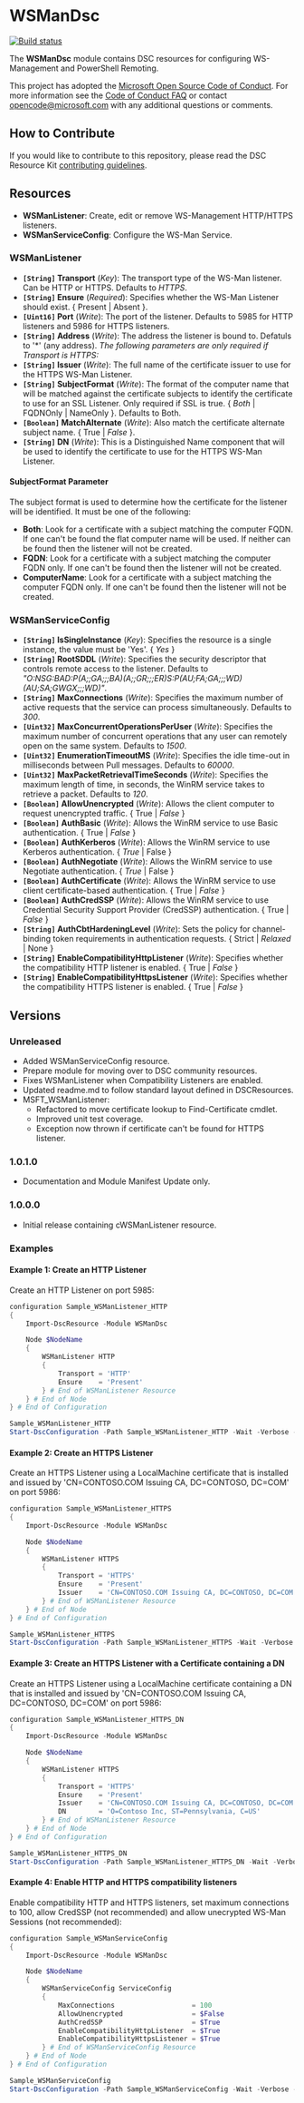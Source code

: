 # WSManDsc

[![Build status](https://ci.appveyor.com/api/projects/status/lppuhbyqkwoect24/branch/master?svg=true)](https://ci.appveyor.com/project/PlagueHO/wsmandsc/branch/master)

The **WSManDsc** module contains DSC resources for configuring WS-Management and PowerShell Remoting.

This project has adopted the [Microsoft Open Source Code of Conduct](https://opensource.microsoft.com/codeofconduct/).
For more information see the [Code of Conduct FAQ](https://opensource.microsoft.com/codeofconduct/faq/) or contact [opencode@microsoft.com](mailto:opencode@microsoft.com) with any additional questions or comments.

## How to Contribute

If you would like to contribute to this repository, please read the DSC Resource Kit [contributing guidelines](https://github.com/PowerShell/DscResource.Kit/blob/master/CONTRIBUTING.md).

## Resources

- **WSManListener**: Create, edit or remove WS-Management HTTP/HTTPS listeners.
- **WSManServiceConfig**: Configure the WS-Man Service.

### WSManListener

- **`[String]` Transport**  (_Key_): The transport type of the WS-Man listener. Can be HTTP or HTTPS. Defaults to _HTTPS_.
- **`[String]` Ensure** (_Required_): Specifies whether the WS-Man Listener should exist. { Present | Absent }.
- **`[Uint16]` Port**  (_Write_): The port of the listener. Defaults to 5985 for HTTP listeners and 5986 for HTTPS listeners.
- **`[String]` Address** (_Write_): The address the listener is bound to. Defatuls to '*' (any address).
  *The following parameters are only required if Transport is HTTPS:*
- **`[String]` Issuer** (_Write_): The full name of the certificate issuer to use for the HTTPS WS-Man Listener.
- **`[String]` SubjectFormat** (_Write_): The format of the computer name that will be matched against the certificate subjects to identify the certificate to use for an SSL Listener. Only required if SSL is true. { _Both_ | FQDNOnly | NameOnly }. Defaults to Both.
- **`[Boolean]` MatchAlternate** (_Write_): Also match the certificate alternate subject name. { True | _False_ }.
- **`[String]` DN** (_Write_): This is a Distinguished Name component that will be used to identify the certificate to use for the HTTPS WS-Man Listener.

#### SubjectFormat Parameter

The subject format is used to determine how the certificate for the listener will be identified.
It must be one of the following:

- **Both**: Look for a certificate with a subject matching the computer FQDN. If one can't be found the flat computer name will be used. If neither can be found then the listener will not be created.
- **FQDN**: Look for a certificate with a subject matching the computer FQDN only. If one can't be found then the listener will not be created.
- **ComputerName**: Look for a certificate with a subject matching the computer FQDN only. If one can't be found then the listener will not be created.

### WSManServiceConfig

- **`[String]` IsSingleInstance** (_Key_): Specifies the resource is a single instance, the value must be 'Yes'. { _Yes_ }
- **`[String]` RootSDDL** (_Write_): Specifies the security descriptor that controls remote access to the listener. Defaults to _"O:NSG:BAD:P(A;;GA;;;BA)(A;;GR;;;ER)S:P(AU;FA;GA;;;WD)(AU;SA;GWGX;;;WD)"_.
- **`[String]` MaxConnections** (_Write_): Specifies the maximum number of active requests that the service can process simultaneously. Defaults to _300_.
- **`[Uint32]` MaxConcurrentOperationsPerUser** (_Write_): Specifies the maximum number of concurrent operations that any user can remotely open on the same system. Defaults to _1500_.
- **`[Uint32]` EnumerationTimeoutMS** (_Write_): Specifies the idle time-out in milliseconds between Pull messages. Defaults to _60000_.
- **`[Uint32]` MaxPacketRetrievalTimeSeconds** (_Write_): Specifies the maximum length of time, in seconds, the WinRM service takes to retrieve a packet. Defaults to _120_.
- **`[Boolean]` AllowUnencrypted** (_Write_): Allows the client computer to request unencrypted traffic. { True | _False_ }
- **`[Boolean]` AuthBasic** (_Write_): Allows the WinRM service to use Basic authentication. { True | _False_ }
- **`[Boolean]` AuthKerberos** (_Write_): Allows the WinRM service to use Kerberos authentication. { _True_ | False }
- **`[Boolean]` AuthNegotiate** (_Write_): Allows the WinRM service to use Negotiate authentication. { _True_ | False }
- **`[Boolean]` AuthCertificate** (_Write_): Allows the WinRM service to use client certificate-based authentication. { True | _False_ }
- **`[Boolean]` AuthCredSSP** (_Write_): Allows the WinRM service to use Credential Security Support Provider (CredSSP) authentication. { True | _False_ }
- **`[String]` AuthCbtHardeningLevel** (_Write_): Sets the policy for channel-binding token requirements in authentication requests. { Strict | _Relaxed_ | None }
- **`[String]` EnableCompatibilityHttpListener** (_Write_): Specifies whether the compatibility HTTP listener is enabled. { True | _False_ }
- **`[String]` EnableCompatibilityHttpsListener** (_Write_): Specifies whether the compatibility HTTPS listener is enabled. { True | _False_ }

## Versions

### Unreleased

- Added WSManServiceConfig resource.
- Prepare module for moving over to DSC community resources.
- Fixes WSManListener when Compatibility Listeners are enabled.
- Updated readme.md to follow standard layout defined in DSCResources.
- MSFT_WSManListener:
  - Refactored to move certificate lookup to Find-Certificate cmdlet.
  - Improved unit test coverage.
  - Exception now thrown if certificate can't be found for HTTPS listener.

### 1.0.1.0

- Documentation and Module Manifest Update only.

### 1.0.0.0

- Initial release containing cWSManListener resource.

### Examples

#### Example 1: Create an HTTP Listener

Create an HTTP Listener on port 5985:

```powershell
configuration Sample_WSManListener_HTTP
{
    Import-DscResource -Module WSManDsc

    Node $NodeName
    {
        WSManListener HTTP
        {
            Transport = 'HTTP'
            Ensure    = 'Present'
        } # End of WSManListener Resource
    } # End of Node
} # End of Configuration

Sample_WSManListener_HTTP
Start-DscConfiguration -Path Sample_WSManListener_HTTP -Wait -Verbose -Force
```

#### Example 2: Create an HTTPS Listener

Create an HTTPS Listener using a LocalMachine certificate that is installed and issued by 'CN=CONTOSO.COM Issuing CA, DC=CONTOSO, DC=COM' on port 5986:

```powershell
configuration Sample_WSManListener_HTTPS
{
    Import-DscResource -Module WSManDsc

    Node $NodeName
    {
        WSManListener HTTPS
        {
            Transport = 'HTTPS'
            Ensure    = 'Present'
            Issuer    = 'CN=CONTOSO.COM Issuing CA, DC=CONTOSO, DC=COM'
        } # End of WSManListener Resource
    } # End of Node
} # End of Configuration

Sample_WSManListener_HTTPS
Start-DscConfiguration -Path Sample_WSManListener_HTTPS -Wait -Verbose -Force
```

#### Example 3: Create an HTTPS Listener with a Certificate containing a DN

Create an HTTPS Listener using a LocalMachine certificate containing a DN that is installed and issued by 'CN=CONTOSO.COM Issuing CA, DC=CONTOSO, DC=COM' on port 5986:

```powershell
configuration Sample_WSManListener_HTTPS_DN
{
    Import-DscResource -Module WSManDsc

    Node $NodeName
    {
        WSManListener HTTPS
        {
            Transport = 'HTTPS'
            Ensure    = 'Present'
            Issuer    = 'CN=CONTOSO.COM Issuing CA, DC=CONTOSO, DC=COM'
            DN        = 'O=Contoso Inc, ST=Pennsylvania, C=US'
        } # End of WSManListener Resource
    } # End of Node
} # End of Configuration

Sample_WSManListener_HTTPS_DN
Start-DscConfiguration -Path Sample_WSManListener_HTTPS_DN -Wait -Verbose -Force
```

#### Example 4: Enable HTTP and HTTPS compatibility listeners

Enable compatibility HTTP and HTTPS listeners, set maximum connections to 100, allow CredSSP (not recommended) and allow unecrypted WS-Man Sessions (not recommended):

```powershell
configuration Sample_WSManServiceConfig
{
    Import-DscResource -Module WSManDsc

    Node $NodeName
    {
        WSManServiceConfig ServiceConfig
        {
            MaxConnections                   = 100
            AllowUnencrypted                 = $False
            AuthCredSSP                      = $True
            EnableCompatibilityHttpListener  = $True
            EnableCompatibilityHttpsListener = $True
        } # End of WSManServiceConfig Resource
    } # End of Node
} # End of Configuration

Sample_WSManServiceConfig
Start-DscConfiguration -Path Sample_WSManServiceConfig -Wait -Verbose -Force
```
